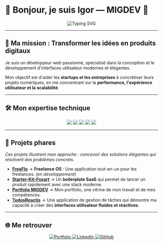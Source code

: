 # 👋 Bonjour, je suis Igor — MIGDEV 🚀

<p align="center">
  <img src="https://readme-typing-svg.herokuapp.com?font=Fira+Code&weight=500&pause=1200&color=1976d2&center=true&vCenter=true&width=650&lines=Développeur+Front-end;React+%2F+Next.js;Vue+%2F+Nuxt;UI%2FUX+moderne+(Tailwind%2C+shadcn%2Fui);Conception+de+SaaS+évolutifs+%26+sites+web" alt="Typing SVG" />
</p>

---

## 🎯 Ma mission : Transformer les idées en produits digitaux

Je suis un développeur web passionné, spécialisé dans la conception et le développement d'interfaces utilisateur modernes et élégantes.

Mon objectif est d'aider les **startups et les entreprises** à concrétiser leurs projets numériques, en me concentrant sur la **performance, l'expérience utilisateur et la scalabilité**.

---

## 🛠️ Mon expertise technique

<p align="center">
  <img src="https://img.shields.io/badge/Next.js-1976d2?style=for-the-badge&logo=next.js&logoColor=white" />
  <img src="https://img.shields.io/badge/React-1976d2?style=for-the-badge&logo=react&logoColor=white" />
  <img src="https://img.shields.io/badge/Vue.js-1976d2?style=for-the-badge&logo=vue.js&logoColor=white" />
  <img src="https://img.shields.io/badge/TailwindCSS-1976d2?style=for-the-badge&logo=tailwind-css&logoColor=white" />
  <img src="https://img.shields.io/badge/TypeScript-1976d2?style=for-the-badge&logo=typescript&logoColor=white" />
</p>

---

## 🚀 Projets phares

_Ces projets illustrent mon approche : concevoir des solutions élégantes qui résolvent des problèmes concrets._

- [**FreeFlo**](https://freeflo.app) → **Freelance OS** : Une application tout-en-un pour les freelances. _(en développement)_
- [**Starter-Kit-Foxart**](https://github.com/miig-dev/Starter-Kit-Foxart) → Un **boilerplate SaaS** qui permet de lancer un produit rapidement avec une stack moderne.
- [**Portfolio MIGDEV**](https://migdev.vercel.app) → Mon portfolio, une vitrine de mon travail et de mes compétences.
- [**TodosReactjs**](https://github.com/miig-dev/TodosReactjs) → Une application de gestion de tâches qui démontre ma capacité à créer des **interfaces utilisateur fluides et réactives**.

---

## 🌐 Me retrouver

<p align="center">
  <a href="https://migdev.vercel.app">
    <img src="https://img.shields.io/badge/Portfolio-1976d2?style=for-the-badge&logo=vercel&logoColor=white" alt="Portfolio" />
  </a>
  <a href="https://linkedin.com/in/tonprofil">
    <img src="https://img.shields.io/badge/LinkedIn-1976d2?style=for-the-badge&logo=linkedin&logoColor=white" alt="LinkedIn" />
  </a>
  <a href="https://github.com/miig-dev">
    <img src="https://img.shields.io/badge/GitHub-1976d2?style=for-the-badge&logo=github&logoColor=white" alt="GitHub" />
  </a>
</p>
